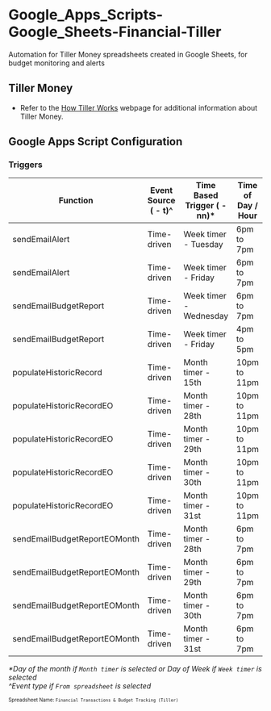 # Google_Apps_Scripts-Google_Sheets-Financial-Tiller
Automation for Tiller Money spreadsheets created in Google Sheets, for budget monitoring and alerts

## Tiller Money
* Refer to the [How Tiller Works](https://www.tillerhq.com/how-tiller-works/) webpage for additional information about Tiller Money.

## Google Apps Script Configuration

### Triggers

| Function | Event Source ( - t)^ | Time Based Trigger ( - nn)* | Time of Day / Hour | Failure Notifications |
| -------- | ------------ | ------------------ | ----------- | --------------------- |
| sendEmailAlert | Time-driven | Week timer - Tuesday | 6pm to 7pm | Daily |
| sendEmailAlert | Time-driven | Week timer - Friday | 6pm to 7pm | Daily |
| sendEmailBudgetReport | Time-driven | Week timer - Wednesday | 6pm to 7pm | Daily |
| sendEmailBudgetReport | Time-driven | Week timer - Friday | 4pm to 5pm | Daily |
| populateHistoricRecord | Time-driven | Month timer - 15th | 10pm to 11pm | Weekly |
| populateHistoricRecordEO | Time-driven | Month timer - 28th | 10pm to 11pm | Weekly |
| populateHistoricRecordEO | Time-driven | Month timer - 29th | 10pm to 11pm | Weekly |
| populateHistoricRecordEO | Time-driven | Month timer - 30th | 10pm to 11pm | Weekly |
| populateHistoricRecordEO | Time-driven | Month timer - 31st | 10pm to 11pm | Weekly |
| sendEmailBudgetReportEOMonth | Time-driven | Month timer - 28th | 6pm to 7pm | Daily |
| sendEmailBudgetReportEOMonth | Time-driven | Month timer - 29th | 6pm to 7pm | Daily |
| sendEmailBudgetReportEOMonth | Time-driven | Month timer - 30th | 6pm to 7pm | Daily |
| sendEmailBudgetReportEOMonth | Time-driven | Month timer - 31st | 6pm to 7pm | Daily |

*\*Day of the month if `Month timer` is selected or Day of Week if `Week timer` is selected* \
*\^Event type if `From spreadsheet` is selected*


<sup><sub>Spreadsheet Name: `Financial Transactions & Budget Tracking (Tiller)`</sup></sub>
